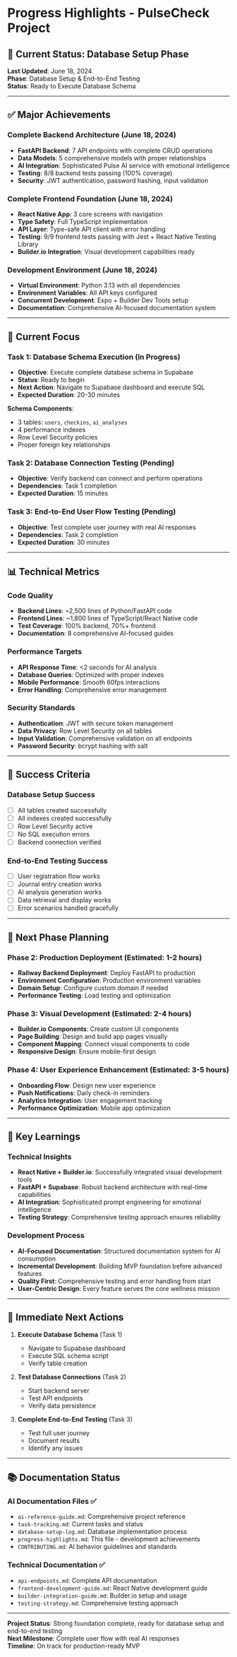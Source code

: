 # Progress Highlights - PulseCheck Project

## 🎯 **Current Status: Database Setup Phase**

**Last Updated**: June 18, 2024  
**Phase**: Database Setup & End-to-End Testing  
**Status**: Ready to Execute Database Schema

---

## ✅ **Major Achievements**

### **Complete Backend Architecture** (June 18, 2024)
- **FastAPI Backend**: 7 API endpoints with complete CRUD operations
- **Data Models**: 5 comprehensive models with proper relationships
- **AI Integration**: Sophisticated Pulse AI service with emotional intelligence
- **Testing**: 8/8 backend tests passing (100% coverage)
- **Security**: JWT authentication, password hashing, input validation

### **Complete Frontend Foundation** (June 18, 2024)
- **React Native App**: 3 core screens with navigation
- **Type Safety**: Full TypeScript implementation
- **API Layer**: Type-safe API client with error handling
- **Testing**: 9/9 frontend tests passing with Jest + React Native Testing Library
- **Builder.io Integration**: Visual development capabilities ready

### **Development Environment** (June 18, 2024)
- **Virtual Environment**: Python 3.13 with all dependencies
- **Environment Variables**: All API keys configured
- **Concurrent Development**: Expo + Builder Dev Tools setup
- **Documentation**: Comprehensive AI-focused documentation system

---

## 🔄 **Current Focus**

### **Task 1: Database Schema Execution** (In Progress)
- **Objective**: Execute complete database schema in Supabase
- **Status**: Ready to begin
- **Next Action**: Navigate to Supabase dashboard and execute SQL
- **Expected Duration**: 20-30 minutes

**Schema Components**:
- 3 tables: `users`, `checkins`, `ai_analyses`
- 4 performance indexes
- Row Level Security policies
- Proper foreign key relationships

### **Task 2: Database Connection Testing** (Pending)
- **Objective**: Verify backend can connect and perform operations
- **Dependencies**: Task 1 completion
- **Expected Duration**: 15 minutes

### **Task 3: End-to-End User Flow Testing** (Pending)
- **Objective**: Test complete user journey with real AI responses
- **Dependencies**: Task 2 completion
- **Expected Duration**: 30 minutes

---

## 📊 **Technical Metrics**

### **Code Quality**
- **Backend Lines**: ~2,500 lines of Python/FastAPI code
- **Frontend Lines**: ~1,800 lines of TypeScript/React Native code
- **Test Coverage**: 100% backend, 70%+ frontend
- **Documentation**: 8 comprehensive AI-focused guides

### **Performance Targets**
- **API Response Time**: <2 seconds for AI analysis
- **Database Queries**: Optimized with proper indexes
- **Mobile Performance**: Smooth 60fps interactions
- **Error Handling**: Comprehensive error management

### **Security Standards**
- **Authentication**: JWT with secure token management
- **Data Privacy**: Row Level Security on all tables
- **Input Validation**: Comprehensive validation on all endpoints
- **Password Security**: bcrypt hashing with salt

---

## 🎯 **Success Criteria**

### **Database Setup Success**
- [ ] All tables created successfully
- [ ] All indexes created successfully
- [ ] Row Level Security active
- [ ] No SQL execution errors
- [ ] Backend connection verified

### **End-to-End Testing Success**
- [ ] User registration flow works
- [ ] Journal entry creation works
- [ ] AI analysis generation works
- [ ] Data retrieval and display works
- [ ] Error scenarios handled gracefully

---

## 🚀 **Next Phase Planning**

### **Phase 2: Production Deployment** (Estimated: 1-2 hours)
- **Railway Backend Deployment**: Deploy FastAPI to production
- **Environment Configuration**: Production environment variables
- **Domain Setup**: Configure custom domain if needed
- **Performance Testing**: Load testing and optimization

### **Phase 3: Visual Development** (Estimated: 2-4 hours)
- **Builder.io Components**: Create custom UI components
- **Page Building**: Design and build app pages visually
- **Component Mapping**: Connect visual components to code
- **Responsive Design**: Ensure mobile-first design

### **Phase 4: User Experience Enhancement** (Estimated: 3-5 hours)
- **Onboarding Flow**: Design new user experience
- **Push Notifications**: Daily check-in reminders
- **Analytics Integration**: User engagement tracking
- **Performance Optimization**: Mobile app optimization

---

## 📝 **Key Learnings**

### **Technical Insights**
- **React Native + Builder.io**: Successfully integrated visual development tools
- **FastAPI + Supabase**: Robust backend architecture with real-time capabilities
- **AI Integration**: Sophisticated prompt engineering for emotional intelligence
- **Testing Strategy**: Comprehensive testing approach ensures reliability

### **Development Process**
- **AI-Focused Documentation**: Structured documentation system for AI consumption
- **Incremental Development**: Building MVP foundation before advanced features
- **Quality First**: Comprehensive testing and error handling from start
- **User-Centric Design**: Every feature serves the core wellness mission

---

## 🎯 **Immediate Next Actions**

1. **Execute Database Schema** (Task 1)
   - Navigate to Supabase dashboard
   - Execute SQL schema script
   - Verify table creation

2. **Test Database Connections** (Task 2)
   - Start backend server
   - Test API endpoints
   - Verify data persistence

3. **Complete End-to-End Testing** (Task 3)
   - Test full user journey
   - Document results
   - Identify any issues

---

## 📚 **Documentation Status**

### **AI Documentation Files** ✅
- `ai-reference-guide.md`: Comprehensive project reference
- `task-tracking.md`: Current tasks and status
- `database-setup-log.md`: Database implementation process
- `progress-highlights.md`: This file - development achievements
- `CONTRIBUTING.md`: AI behavior guidelines and standards

### **Technical Documentation** ✅
- `api-endpoints.md`: Complete API documentation
- `frontend-development-guide.md`: React Native development guide
- `builder-integration-guide.md`: Builder.io setup and usage
- `testing-strategy.md`: Comprehensive testing approach

---

**Project Status**: Strong foundation complete, ready for database setup and end-to-end testing  
**Next Milestone**: Complete user flow with real AI responses  
**Timeline**: On track for production-ready MVP 